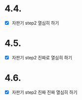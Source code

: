 # 4.4.

- [x] 자판기 step2 열심히 하기

# 4.5.

- [x] 자판기 step2  진짜로 열심히 하기

# 4.6.

- [x] 자판기 step2  진짜 진짜 열심히 하기

